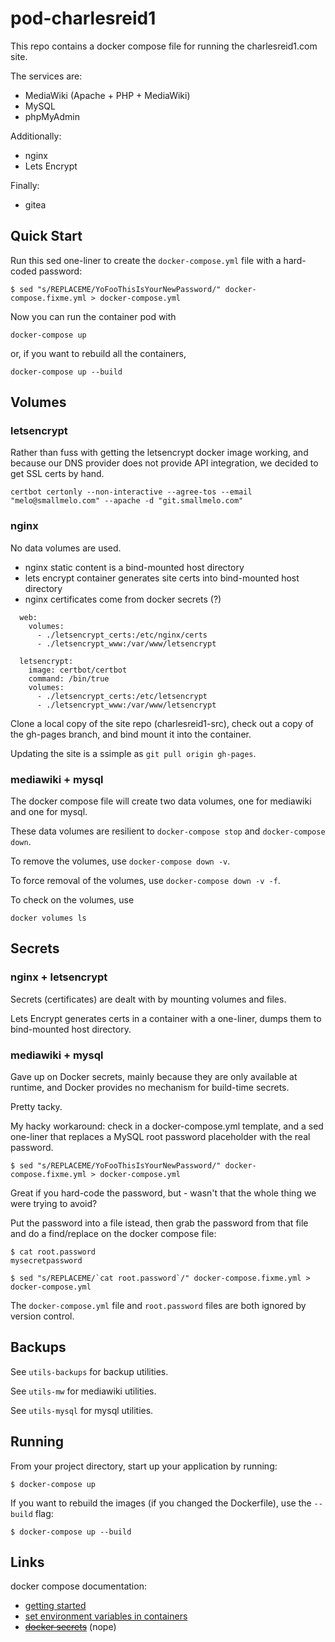 # pod-charlesreid1

This repo contains a docker compose file 
for running the charlesreid1.com site.

The services are:
* MediaWiki (Apache + PHP + MediaWiki)
* MySQL
* phpMyAdmin

Additionally:
* nginx
* Lets Encrypt

Finally:
* gitea

## Quick Start

Run this sed one-liner to create the `docker-compose.yml` file 
with a hard-coded password:

```
$ sed "s/REPLACEME/YoFooThisIsYourNewPassword/" docker-compose.fixme.yml > docker-compose.yml
```

Now you can run the container pod with

```
docker-compose up
```

or, if you want to rebuild all the containers,

```
docker-compose up --build
```

## Volumes

### letsencrypt

Rather than fuss with getting the letsencrypt 
docker image working, and because our DNS provider
does not provide API integration, we decided to
get SSL certs by hand.

```
certbot certonly --non-interactive --agree-tos --email "melo@smallmelo.com" --apache -d "git.smallmelo.com"
```

### nginx

No data volumes are used.

* nginx static content is a bind-mounted host directory
* lets encrypt container generates site certs into bind-mounted host directory
* nginx certificates come from docker secrets (?)

```
  web:
    volumes:
      - ./letsencrypt_certs:/etc/nginx/certs
      - ./letsencrypt_www:/var/www/letsencrypt

  letsencrypt:
    image: certbot/certbot
    command: /bin/true
    volumes:
      - ./letsencrypt_certs:/etc/letsencrypt
      - ./letsencrypt_www:/var/www/letsencrypt
```

Clone a local copy of the site repo (charlesreid1-src),
check out a copy of the gh-pages branch,
and bind mount it into the container.

Updating the site is a ssimple as 
`git pull origin gh-pages`.

### mediawiki + mysql

The docker compose file will create two data volumes,
one for mediawiki and one for mysql.

These data volumes are resilient to `docker-compose stop`
and `docker-compose down`.

To remove the volumes, use `docker-compose down -v`.

To force removal of the volumes, use `docker-compose down -v -f`.

To check on the volumes, use

```
docker volumes ls
```

## Secrets

### nginx + letsencrypt 

Secrets (certificates) are dealt with by mounting volumes and files.

Lets Encrypt generates certs in a container 
with a one-liner, dumps them to bind-mounted 
host directory.

### mediawiki + mysql

Gave up on Docker secrets, mainly because they are only available 
at runtime, and Docker provides no mechanism for build-time secrets.

Pretty tacky.

My hacky workaround: check in a docker-compose.yml template,
and a sed one-liner that replaces a MySQL root password 
placeholder with the real password.

```
$ sed "s/REPLACEME/YoFooThisIsYourNewPassword/" docker-compose.fixme.yml > docker-compose.yml
```

Great if you hard-code the password, but - wasn't that the whole thing 
we were trying to avoid?

Put the password into a file istead, then grab the password from that file
and do a find/replace on the docker compose file:

```
$ cat root.password
mysecretpassword

$ sed "s/REPLACEME/`cat root.password`/" docker-compose.fixme.yml > docker-compose.yml
```

The `docker-compose.yml` file and `root.password` files are both ignored 
by version control.

## Backups

See `utils-backups` for backup utilities.

See `utils-mw` for mediawiki utilities.

See `utils-mysql` for mysql utilities.

## Running

From your project directory, start up your application by running:

```
$ docker-compose up
```

If you want to rebuild the images (if you changed the Dockerfile),
use the `--build` flag:

```
$ docker-compose up --build
```

## Links

docker compose documentation:

* [getting started](https://docs.docker.com/compose/gettingstarted/#step-4-build-and-run-your-app-with-compose)
* [set environment variables in containers](https://docs.docker.com/compose/environment-variables/#set-environment-variables-in-containers)
* <s>[docker secrets](https://docs.docker.com/engine/swarm/secrets/)</s> (nope)
